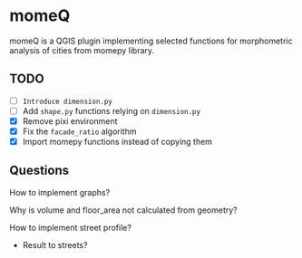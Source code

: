 # momeQ

momeQ is a QGIS plugin implementing selected functions for morphometric 
analysis of cities from momepy library.

## TODO

- [ ] `Introduce dimension.py`
- [ ] Add `shape.py` functions relying on `dimension.py`
- [x] Remove pixi environment
- [x] Fix the `facade_ratio` algorithm
- [x] Import momepy functions instead of copying them

## Questions

How to implement graphs?

Why is volume and floor_area not calculated from geometry?

How to implement street profile?
- Result to streets?